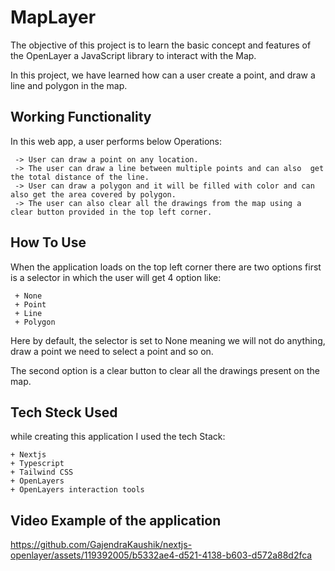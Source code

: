 
# MapLayer

The objective of this project is to learn the basic concept and features of the OpenLayer a JavaScript library to interact with the Map.

In this project, we have learned how can a user create a point, and draw a line and polygon in the map. 


## Working Functionality 
In this web app, a user performs below Operations:
     
     -> User can draw a point on any location.
     -> The user can draw a line between multiple points and can also  get the total distance of the line.
     -> User can draw a polygon and it will be filled with color and can also get the area covered by polygon. 
     -> The user can also clear all the drawings from the map using a clear button provided in the top left corner.



## How To Use 

When the application loads on the top left corner there are two options first is a selector in which the user will get 4 option 
like:
      
     + None
     + Point
     + Line
     + Polygon

Here by default, the selector is set to None meaning we will not do anything, draw a point we need to select a point and so on. 

The second option is a clear button to clear all the drawings present on the map. 

## Tech Steck Used 
while creating this application I used the tech Stack:
  
    + Nextjs
    + Typescript
    + Tailwind CSS 
    + OpenLayers
    + OpenLayers interaction tools

## Video Example of the application


https://github.com/GajendraKaushik/nextjs-openlayer/assets/119392005/b5332ae4-d521-4138-b603-d572a88d2fca

